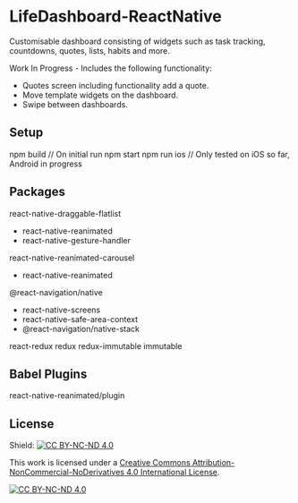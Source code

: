 # LifeDashboard-ReactNative
Customisable dashboard consisting of widgets such as task tracking, countdowns, quotes, lists, habits and more.

Work In Progress - Includes the following functionality:
- Quotes screen including functionality add a quote.
- Move template widgets on the dashboard.
- Swipe between dashboards.

## Setup

npm build   // On initial run
npm start
npm run ios   // Only tested on iOS so far, Android in progress

## Packages

react-native-draggable-flatlist
  - react-native-reanimated
  - react-native-gesture-handler

react-native-reanimated-carousel
  - react-native-reanimated

@react-navigation/native
  - react-native-screens
  - react-native-safe-area-context
  - @react-navigation/native-stack

react-redux
redux
redux-immutable
immutable


## Babel Plugins

react-native-reanimated/plugin

## License

Shield: [![CC BY-NC-ND 4.0][cc-by-nc-nd-shield]][cc-by-nc-nd]

This work is licensed under a
[Creative Commons Attribution-NonCommercial-NoDerivatives 4.0 International License][cc-by-nc-nd].

[![CC BY-NC-ND 4.0][cc-by-nc-nd-image]][cc-by-nc-nd]

[cc-by-nc-nd]: http://creativecommons.org/licenses/by-nc-nd/4.0/
[cc-by-nc-nd-image]: https://licensebuttons.net/l/by-nc-nd/4.0/88x31.png
[cc-by-nc-nd-shield]: https://img.shields.io/badge/License-CC%20BY--NC--ND%204.0-lightgrey.svg
